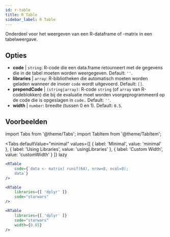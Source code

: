 ```yaml
---
id: r-table
title: R Table
sidebar_label: R Table
---
```


Onderdeel voor het weergeven van een R-dataframe of -matrix in een tabelweergave.

## Opties

* __code__ | `string`: R-code die een data.frame retourneert met de gegevens die in de tabel moeten worden weergegeven. Default: `''`.
* __libraries__ | `array`: R-bibliotheken die automatisch moeten worden geladen wanneer de invoer `code` wordt uitgevoerd. Default: `[]`.
* __prependCode__ | `(string|array)`: R-code `string` (of `array` van R-codeblokken) die bij de evaluatie moet worden voorgeprogrammeerd op de code die is opgeslagen in `code`.. Default: `''`.
* __width__ | `number`: breedte (tussen 0 en 1). Default: `0.5`.


## Voorbeelden


import Tabs from '@theme/Tabs';
import TabItem from '@theme/TabItem';

<Tabs
    defaultValue="minimal"
    values={[
        { label: 'Minimal', value: 'minimal' },
        { label: 'Using Libraries', value: 'usingLibraries' },
        { label: 'Custom Width', value: 'customWidth' }
    ]}
    lazy
>

<TabItem value="minimal" >

```jsx live
<RTable
    code={`data <- matrix( runif(64), nrow=8, ncol=8); 
    data`}
/>
```

</TabItem>

<TabItem value="usingLibraries" >

```jsx live
<RTable 
    libraries={[ 'dplyr' ]}
    code="starwars"
/>
```

</TabItem>

<TabItem value="customWidth" >

```jsx live
<RTable 
    libraries={[ 'dplyr' ]}
    code="starwars"
    width={0.85}
/>
```

</TabItem>

</Tabs>

